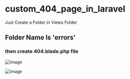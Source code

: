 # custom_404_page_in_laravel
Just Create a Folder in Views Folder 
## Folder Name Is 'errors'
### then create 404.blade.php file 
![image](https://github.com/NoushedAhmedJholok/custom_404_page_in_laravel/assets/80415299/b4c7d19a-db04-4f8e-93d7-7683d224aa5e)


![image](https://github.com/NoushedAhmedJholok/custom_404_page_in_laravel/assets/80415299/194dab70-577c-4ca7-af95-9479d9b8a821)


